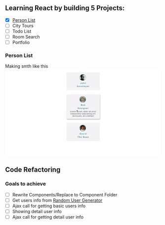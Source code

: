 ## Learning React by building 5 Projects:

- [X] [Person List](https://github.com/MaxBaranowski/mb-react-learninig/tree/person_list_project)
- [ ] City Tours
- [ ] Todo List
- [ ] Room Search
- [ ] Portfolio

### Person List
Making smth like this
![Screenshot](screenshot.png)

## Code Refactoring

### Goals to achieve

- [ ] Rewrite Components/Replace to Component Folder
- [ ] Get users info from [Random User Generator](https://randomuser.me/)
- [ ] Ajax call for getting basic users info
- [ ] Showing detail user info
- [ ] Ajax call for getting detail user info